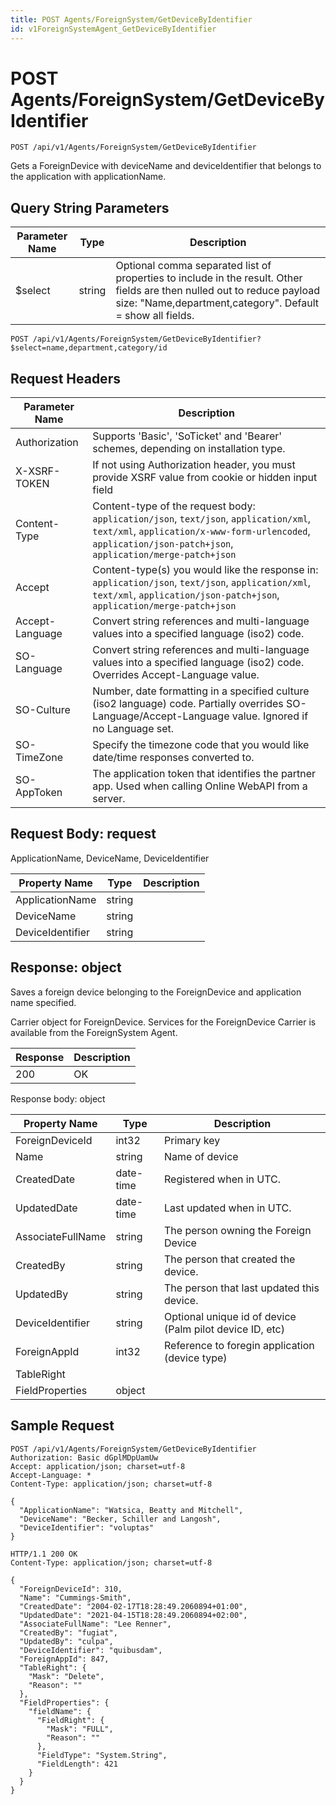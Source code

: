 ```yaml
---
title: POST Agents/ForeignSystem/GetDeviceByIdentifier
id: v1ForeignSystemAgent_GetDeviceByIdentifier
---
```


# POST Agents/ForeignSystem/GetDeviceByIdentifier

```http
POST /api/v1/Agents/ForeignSystem/GetDeviceByIdentifier
```

Gets a ForeignDevice with deviceName and deviceIdentifier that belongs to the application with applicationName.







## Query String Parameters

| Parameter Name | Type |  Description |
|----------------|------|--------------|
| $select | string |  Optional comma separated list of properties to include in the result. Other fields are then nulled out to reduce payload size: "Name,department,category". Default = show all fields. |

```http
POST /api/v1/Agents/ForeignSystem/GetDeviceByIdentifier?$select=name,department,category/id
```


## Request Headers

| Parameter Name | Description |
|----------------|-------------|
| Authorization  | Supports 'Basic', 'SoTicket' and 'Bearer' schemes, depending on installation type. |
| X-XSRF-TOKEN   | If not using Authorization header, you must provide XSRF value from cookie or hidden input field |
| Content-Type | Content-type of the request body: `application/json`, `text/json`, `application/xml`, `text/xml`, `application/x-www-form-urlencoded`, `application/json-patch+json`, `application/merge-patch+json` |
| Accept         | Content-type(s) you would like the response in: `application/json`, `text/json`, `application/xml`, `text/xml`, `application/json-patch+json`, `application/merge-patch+json` |
| Accept-Language | Convert string references and multi-language values into a specified language (iso2) code. |
| SO-Language | Convert string references and multi-language values into a specified language (iso2) code. Overrides Accept-Language value. |
| SO-Culture | Number, date formatting in a specified culture (iso2 language) code. Partially overrides SO-Language/Accept-Language value. Ignored if no Language set. |
| SO-TimeZone | Specify the timezone code that you would like date/time responses converted to. |
| SO-AppToken | The application token that identifies the partner app. Used when calling Online WebAPI from a server. |

## Request Body: request  

ApplicationName, DeviceName, DeviceIdentifier 

| Property Name | Type |  Description |
|----------------|------|--------------|
| ApplicationName | string |  |
| DeviceName | string |  |
| DeviceIdentifier | string |  |


## Response: object

Saves a foreign device belonging to the ForeignDevice and application name specified.



Carrier object for ForeignDevice.
Services for the ForeignDevice Carrier is available from the <see cref="T:SuperOffice.CRM.Services.IForeignSystemAgent">ForeignSystem Agent</see>.

| Response | Description |
|----------------|-------------|
| 200 | OK |

Response body: object

| Property Name | Type |  Description |
|----------------|------|--------------|
| ForeignDeviceId | int32 | Primary key |
| Name | string | Name of device |
| CreatedDate | date-time | Registered when  in UTC. |
| UpdatedDate | date-time | Last updated when  in UTC. |
| AssociateFullName | string | The person owning the Foreign Device |
| CreatedBy | string | The person that created the device. |
| UpdatedBy | string | The person that last updated this device. |
| DeviceIdentifier | string | Optional unique id of device (Palm pilot device ID, etc) |
| ForeignAppId | int32 | Reference to foregin application (device type) |
| TableRight |  |  |
| FieldProperties | object |  |

## Sample Request

```http!
POST /api/v1/Agents/ForeignSystem/GetDeviceByIdentifier
Authorization: Basic dGplMDpUamUw
Accept: application/json; charset=utf-8
Accept-Language: *
Content-Type: application/json; charset=utf-8

{
  "ApplicationName": "Watsica, Beatty and Mitchell",
  "DeviceName": "Becker, Schiller and Langosh",
  "DeviceIdentifier": "voluptas"
}
```

```http_
HTTP/1.1 200 OK
Content-Type: application/json; charset=utf-8

{
  "ForeignDeviceId": 310,
  "Name": "Cummings-Smith",
  "CreatedDate": "2004-02-17T18:28:49.2060894+01:00",
  "UpdatedDate": "2021-04-15T18:28:49.2060894+02:00",
  "AssociateFullName": "Lee Renner",
  "CreatedBy": "fugiat",
  "UpdatedBy": "culpa",
  "DeviceIdentifier": "quibusdam",
  "ForeignAppId": 847,
  "TableRight": {
    "Mask": "Delete",
    "Reason": ""
  },
  "FieldProperties": {
    "fieldName": {
      "FieldRight": {
        "Mask": "FULL",
        "Reason": ""
      },
      "FieldType": "System.String",
      "FieldLength": 421
    }
  }
}
```